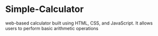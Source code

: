 # Simple-Calculator
web-based calculator built using HTML, CSS, and JavaScript. It allows users to perform basic arithmetic operations
